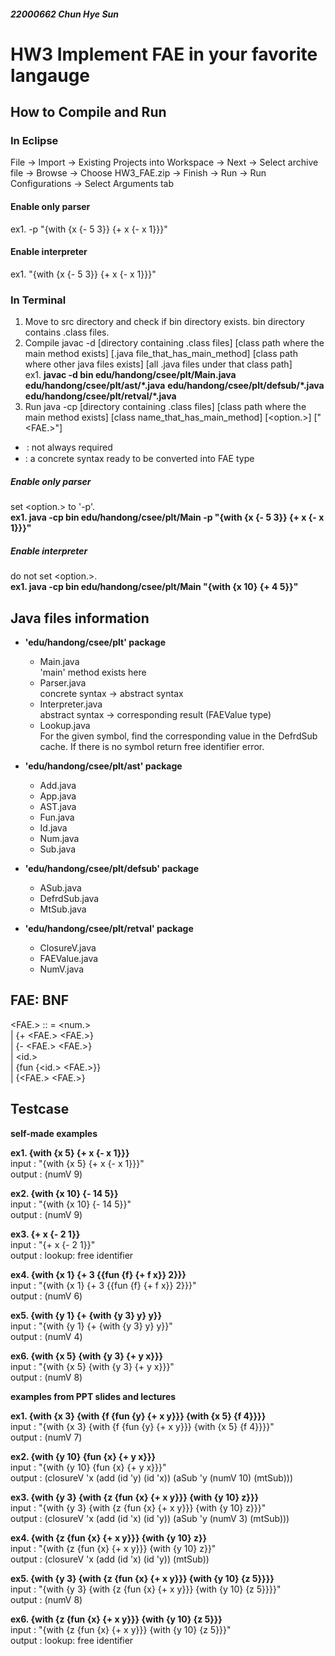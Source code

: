 ##### 22000662 Chun Hye Sun
# HW3 Implement FAE in your favorite langauge

## How to Compile and Run

### In Eclipse
File → Import → Existing Projects into Workspace → Next → Select archive file → Browse → Choose HW3_FAE.zip → Finish -> Run -> Run Configurations -> Select Arguments tab

#### Enable only parser
ex1. -p "{with {x {- 5 3}} {+ x {- x 1}}}"

#### Enable interpreter
ex1. "{with {x {- 5 3}} {+ x {- x 1}}}"

### In Terminal
1. Move to src directory and check if bin directory exists. bin directory contains .class files.
2. Compile
javac -d [directory containing .class files] [class path where the main method exists] [.java file_that_has_main_method] [class path where other java files exists] [all .java files under that class path]\
ex1. **javac -d bin edu/handong/csee/plt/Main.java** **edu/handong/csee/plt/ast/*.java** **edu/handong/csee/plt/defsub/*.java** **edu/handong/csee/plt/retval/*.java**
3. Run
java -cp [directory containing .class files] [class path where the main method exists] [class name_that_has_main_method] [<option.>] ["<FAE.>"]

* <option> : not always required
* <FAE> : a concrete syntax ready to be converted into FAE type

##### Enable only parser
set <option.> to '-p'.\
**ex1. java -cp bin edu/handong/csee/plt/Main **-p** "{with {x {- 5 3}} {+ x {- x 1}}}"**

##### Enable interpreter
do not set <option.>.\
**ex1. java -cp bin edu/handong/csee/plt/Main "{with {x 10} {+ 4 5}}"**

## Java files information
* **'edu/handong/csee/plt' package**
  * Main.java\
    'main' method exists here
  * Parser.java\
    concrete syntax -> abstract syntax
  * Interpreter.java\
    abstract syntax -> corresponding result (FAEValue type)
  * Lookup.java\
    For the given symbol, find the corresponding value in the DefrdSub cache. If there is no symbol return free identifier error.

* **'edu/handong/csee/plt/ast' package**
  * Add.java
  * App.java
  * AST.java
  * Fun.java
  * Id.java
  * Num.java
  * Sub.java
  
* **'edu/handong/csee/plt/defsub' package**
  * ASub.java
  * DefrdSub.java
  * MtSub.java

* **'edu/handong/csee/plt/retval' package**
  * ClosureV.java
  * FAEValue.java
  * NumV.java

## FAE: BNF
<FAE.> :: = <num.>\
            | {+ <FAE.> <FAE.>}\
            | {- <FAE.> <FAE.>}\
            | <id.>\
            | {fun {<id.> <FAE.>}}\
            | {<FAE.> <FAE.>}

##  Testcase

**self-made examples**

**ex1. {with {x 5} {+ x {- x 1}}}**\
input : "{with {x 5} {+ x {- x 1}}}"\
output : (numV 9)

**ex2. {with {x 10} {- 14 5}}**\
input : "{with {x 10} {- 14 5}}"\
output : (numV 9)

**ex3. {+ x {- 2 1}}**\
input : "{+ x {- 2 1}}"\
output : lookup: free identifier

**ex4. {with {x 1} {+ 3 {{fun {f} {+ f x}} 2}}}**\
input : "{with {x 1} {+ 3 {{fun {f} {+ f x}} 2}}}"\
output : (numV 6)

**ex5. {with {y 1} {+ {with {y 3} y} y}}**\
input : "{with {y 1} {+ {with {y 3} y} y}}"\
output : (numV 4)

**ex6. {with {x 5} {with {y 3} {+ y x}}}**\
input : "{with {x 5} {with {y 3} {+ y x}}}"\
output : (numV 8)

**examples from PPT slides and lectures**

**ex1. {with {x 3} {with {f {fun {y} {+ x y}}} {with {x 5} {f 4}}}}**\
input : "{with {x 3} {with {f {fun {y} {+ x y}}} {with {x 5} {f 4}}}}"\
output : (numV 7)

**ex2. {with {y 10} {fun {x} {+ y x}}}**\
input : "{with {y 10} {fun {x} {+ y x}}}"\
output : (closureV 'x (add (id 'y) (id 'x)) (aSub 'y (numV 10) (mtSub)))

**ex3. {with {y 3} {with {z {fun {x} {+ x y}}} {with {y 10} z}}}**\
input : "{with {y 3} {with {z {fun {x} {+ x y}}} {with {y 10} z}}}"\
output : (closureV 'x (add (id 'x) (id 'y)) (aSub 'y (numV 3) (mtSub)))

**ex4. {with {z {fun {x} {+ x y}}} {with {y 10} z}}**\
input : "{with {z {fun {x} {+ x y}}} {with {y 10} z}}"\
output : (closureV 'x (add (id 'x) (id 'y)) (mtSub))

**ex5. {with {y 3} {with {z {fun {x} {+ x y}}} {with {y 10} {z 5}}}}**\
input : "{with {y 3} {with {z {fun {x} {+ x y}}} {with {y 10} {z 5}}}}"\
output : (numV 8)

**ex6. {with {z {fun {x} {+ x y}}} {with {y 10} {z 5}}}**\
input : "{with {z {fun {x} {+ x y}}} {with {y 10} {z 5}}}"\
output : lookup: free identifier
